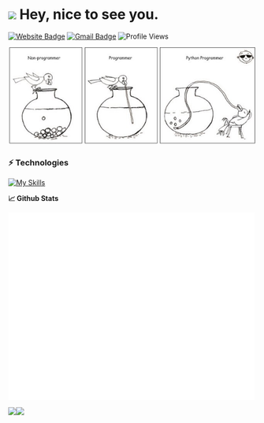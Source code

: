 <h1><img src="https://emojis.slackmojis.com/emojis/images/1531849430/4246/blob-sunglasses.gif?1531849430" width="30"/> Hey, nice to see you.</h1>

[![Website Badge](https://img.shields.io/badge/Website-3b5998?style=flat-square&logo=google-chrome&logoColor=white)](https://ubisoft-potato.github.io/)
[![Gmail Badge](https://img.shields.io/badge/-1354250064mdzz@gmail.com-c14438?style=flat-square&logo=Gmail&logoColor=white&link=mailto:1354250064mdzz@gmail.com)](mailto:1354250064mdzz@gmail.com)
![Profile Views](https://komarev.com/ghpvc/?username=Ubisoft-potato&color=blue&label=PROFILE+VIEWS)

![Python Programmer](https://raw.githubusercontent.com/Ubisoft-potato/pic/master/py.jpg)


### ⚡ Technologies

[![My Skills](https://skillicons.dev/icons?i=linux,idea,vim,vscode,go,c,cpp,py,java,md,spring,git,kubernetes,mysql,redis&perline=6)](https://skillicons.dev)


 <b>📈 Github Stats</b>

<img align="center" src="/github-metrics.svg" alt="Metrics" width="500">

<img height="137px" src="https://github-readme-stats.vercel.app/api?username=Ubisoft-potato&show_icons=true&hide_border=true&&count_private=true&include_all_commits=true&line_height=21&text_color=000&icon_color=000&bg_color=0,ea6161,ffc64d,fffc4d,52fa5a&theme=graywhite" /><!-- wi*quL3fcV --><img height="137px" src="https://github-readme-stats.vercel.app/api/top-langs/?username=Ubisoft-potato&show_icons=true&hide_border=true&layout=compact&langs_count=8&hide=vue,html,javascript,css&text_color=000&icon_color=fff&bg_color=0,52fa5a,4dfcff,c64dff&theme=graywhite"/>

